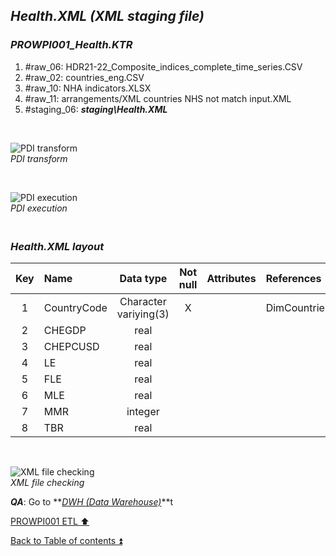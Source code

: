 ## **_Health.XML (XML staging file)_**  

### **_PROWPI001\_Health.KTR_**  
  1. #raw_06: HDR21-22_Composite_indices_complete_time_series.CSV  
  2. #raw_02: countries_eng.CSV  
  3. #raw_10: NHA indicators.XLSX
  4. #raw_11: arrangements/XML countries NHS not match input.XML  
  5. #staging_06: **_staging\Health.XML_**  

   <p><br></p>  

  ![PDI transform](https://i.imgur.com/CYrxkwL.png)  
  _PDI transform_  

  <p><br></p>  

  ![PDI execution](https://i.imgur.com/tRRucKt.png)  
  _PDI execution_ 

### **_<p><br>Health.XML layout</p>_**  

  | Key	| Name                  | Data type             | Not null | Attributes | References            | Description | Metadata |
  | :-: | :-------------------- | :-------------------: | :------: | :--------- | :-------------------- | :-----------| :------- |
  | 1   | CountryCode           | Character variying(3) | X        |            | DimCountries          | PK,FK       | m001     |
  | 2   | CHEGDP                | real                  |          |            |                       |             | m022     | 
  | 3   | CHEPCUSD              | real                  |          |            |                       |             | m023     |
  | 4   | LE                    | real                  |          |            |                       |             | m024     |
  | 5   | FLE                   | real                  |          |            |                       |             | m025     |
  | 6   | MLE                   | real                  |          |            |                       |             | m026     |
  | 7   | MMR                   | integer               |          |            |                       |             | m027     |
  | 8   | TBR                   | real                  |          |            |                       |             | m028     |

   <p><br></p>  
 
  ![XML file checking](https://i.imgur.com/7gcWnrz.png)  
  _XML file checking_  

  **_QA_**: Go to **_[DWH (Data Warehouse)](dwh.md)_**t  

[PROWPI001 ETL :arrow_up:](prowpi001_etl.md)  

[Back to Table of contents :arrow_double_up:](../README.md)